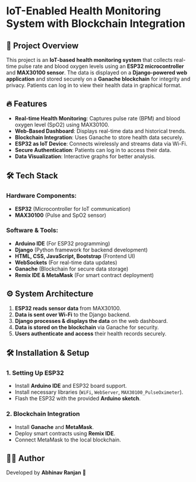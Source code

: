 # IoT-Enabled Health Monitoring System with Blockchain Integration

## 📌 Project Overview
This project is an **IoT-based health monitoring system** that collects real-time pulse rate and blood oxygen levels using an **ESP32 microcontroller** and **MAX30100 sensor**. The data is displayed on a **Django-powered web application** and stored securely on a **Ganache blockchain** for integrity and privacy. Patients can log in to view their health data in graphical format.

## 🔥 Features
- **Real-time Health Monitoring**: Captures pulse rate (BPM) and blood oxygen level (SpO2) using MAX30100.
- **Web-Based Dashboard**: Displays real-time data and historical trends.
- **Blockchain Integration**: Uses Ganache to store health data securely.
- **ESP32 as IoT Device**: Connects wirelessly and streams data via Wi-Fi.
- **Secure Authentication**: Patients can log in to access their data.
- **Data Visualization**: Interactive graphs for better analysis.

## 🛠️ Tech Stack
### **Hardware Components:**
- **ESP32** (Microcontroller for IoT communication)
- **MAX30100** (Pulse and SpO2 sensor)

### **Software & Tools:**
- **Arduino IDE** (For ESP32 programming)
- **Django** (Python framework for backend development)
- **HTML, CSS, JavaScript, Bootstrap** (Frontend UI)
- **WebSockets** (For real-time data updates)
- **Ganache** (Blockchain for secure data storage)
- **Remix IDE & MetaMask** (For smart contract deployment)

## ⚙️ System Architecture
1. **ESP32 reads sensor data** from MAX30100.
2. **Data is sent over Wi-Fi** to the Django backend.
3. **Django processes & displays the data** on the web dashboard.
4. **Data is stored on the blockchain** via Ganache for security.
5. **Users authenticate and access** their health records securely.

## 🛠️ Installation & Setup
### **1. Setting Up ESP32**
- Install **Arduino IDE** and ESP32 board support.
- Install necessary libraries (`WiFi`, `WebServer`, `MAX30100_PulseOximeter`).
- Flash the ESP32 with the provided **Arduino sketch**.

### **2. Blockchain Integration**
- Install **Ganache** and **MetaMask**.
- Deploy smart contracts using **Remix IDE**.
- Connect MetaMask to the local blockchain.

## 👨‍💻 Author
Developed by **Abhinav Ranjan** 🚀

